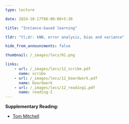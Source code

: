 ```yaml
---
type: lecture

date: 2024-10-17T08:00:00+5:30

title: "Instance-based learning"

tldr: "tl;dr: kNN, error analysis, bias and variance"

hide_from_announcments: false

thumbnail: /_images/lecs/01.png

links: 
    - url: /_images/lecs/12_scribe.pdf
      name: scribe
    - url: /_images/lecs/12_boardwork.pdf
      name: boardwork
    - url: /_images/lecs/12_reading1.pdf
      name: reading-I
---
```

**Supplementary Reading:**
- [Tom Mitchell](http://www.cs.cmu.edu/~tom/mlbook.html)
